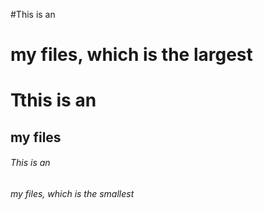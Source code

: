 #This is an <h1> my files, which is the largest 
 # Tthis is an <h2> my files
 ###### This is an <H6> my files, which is the smallest
